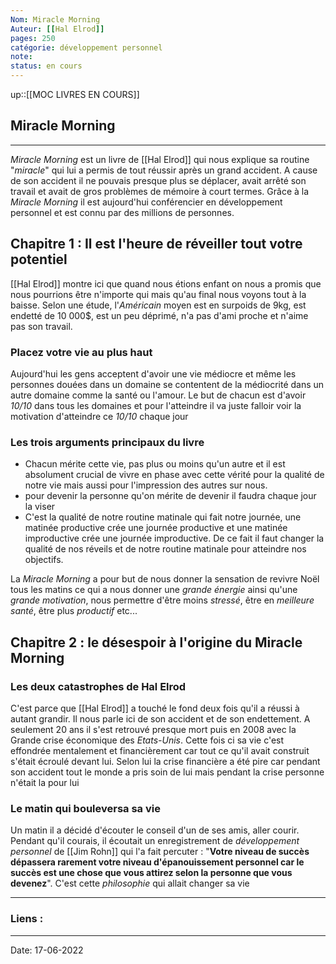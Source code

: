 ```yaml
---
Nom: Miracle Morning
Auteur: [[Hal Elrod]]
pages: 250
catégorie: développement personnel
note:
status: en cours
---
```


up::[[MOC LIVRES EN COURS]]

## Miracle Morning

---

*Miracle Morning* est un livre de [[Hal Elrod]] qui nous explique sa routine "*miracle*" qui lui a permis de tout réussir après un grand accident. A cause de son accident il ne pouvais presque plus se déplacer, avait arrêté son travail et avait de gros problèmes de mémoire à court termes. Grâce à la *Miracle Morning* il est aujourd'hui conférencier en développement personnel et est connu par des millions de personnes.

## Chapitre 1 : Il est l'heure de réveiller tout votre potentiel

[[Hal Elrod]] montre ici que quand nous étions enfant on nous a promis que nous pourrions être n'importe qui mais qu'au final nous voyons tout à la baisse. Selon une étude, l'*Américain* moyen est en surpoids de 9kg, est endetté de 10 000$, est un peu déprimé, n'a pas d'ami proche et n'aime pas son travail. 

### Placez votre vie au plus haut

Aujourd'hui les gens acceptent d'avoir une vie médiocre et même les personnes douées dans un domaine se contentent de la médiocrité dans un autre domaine comme la santé ou l'amour. Le but de chacun est d'avoir *10/10* dans tous les domaines et pour l'atteindre il va juste falloir voir la motivation d'atteindre ce *10/10* chaque jour

### Les trois arguments principaux du livre

- Chacun mérite cette vie, pas plus ou moins qu'un autre et il est absolument crucial de vivre en phase avec cette vérité pour la qualité de notre vie mais aussi pour l'impression des autres sur nous. 
- pour devenir la personne qu'on mérite de devenir il faudra chaque jour la viser
- C'est la qualité de notre routine matinale qui fait notre journée, une matinée productive crée une journée productive et une matinée improductive crée une journée improductive. De ce fait il faut changer la qualité de nos réveils et de notre routine matinale pour atteindre nos objectifs.

La *Miracle Morning* a pour but de nous donner la sensation de revivre Noël tous les matins ce qui a nous donner une *grande énergie* ainsi qu'une *grande motivation*, nous permettre d'être moins *stressé*, être en *meilleure santé*, être plus *productif* etc... 

## Chapitre 2 : le désespoir à l'origine du Miracle Morning

### Les deux catastrophes de Hal Elrod

C'est parce que [[Hal Elrod]] a touché le fond deux fois qu'il a réussi à autant grandir. Il nous parle ici de son accident et de son endettement. A seulement 20 ans il s'est retrouvé presque mort puis en 2008 avec la Grande crise économique des *Etats-Unis*. Cette fois ci sa vie c'est effondrée mentalement et financièrement car tout ce qu'il avait construit s'était écroulé devant lui. Selon lui la crise financière a été pire car pendant son accident tout le monde a pris soin de lui mais pendant la crise personne n'était la pour lui

### Le matin qui bouleversa sa vie

Un matin il a décidé d'écouter le conseil d'un de ses amis, aller courir. Pendant qu'il courais, il écoutait un enregistrement de *développement personnel* de [[Jim Rohn]] qui l'a fait percuter : "**Votre niveau de succès dépassera rarement votre niveau d'épanouissement personnel car le succès est une chose que vous attirez selon la personne que vous devenez**". C'est cette *philosophie* qui allait changer sa vie

---
### Liens :

---

Date: 17-06-2022
